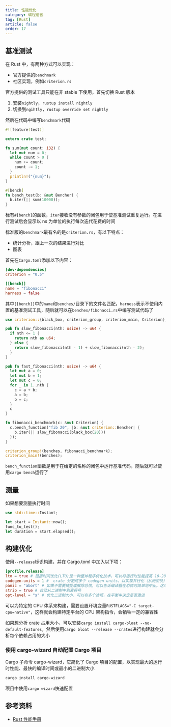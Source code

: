 ```yaml
---
title: 性能优化
category: 编程语言
tag: [Rust]
article: false
order: 17
---
```


## 基准测试

在 Rust 中，有两种方式可以实现：

+ 官方提供的`benchmark`
+ 社区实现，例如`criterion.rs`

官方提供的测试工具只能在非 stable 下使用，首先切换 Rust 版本

1. 安装`nightly`，`rustup install nightly`
2. 切换到`ngihtly`，`rustup override set nightly`

然后在代码中编写`benchmark`代码

```rust
#![feature(test)]

extern crate test;

fn sum(mut count: i32) {
  let mut num = 0;
  while count > 0 {
    num += count;
    count -= 1;
  }
  println!("{num}");
}

#[bench]
fn bench_test(b: &mut Bencher) {
  b.iter(|| sum(10000));
}
```

标有`#[bench]`的函数，`iter`接收没有参数的闭包用于使基准测试重复运行。在进行测试后会显示以 ns 为单位的执行每次迭代花费的时间

标准版的`benchmark`最有名的是`criterion.rs`，有以下特点：

+ 统计分析，跟上一次的结果进行对比
+ 图表

首先在`Cargo.toml`添加以下内容：

```toml
[dev-dependencies]
criterion = "0.5"

[[bench]]
name = "fibonacci"
harness = false
```

其中`[[bench]]`中的`name`和`benches/`目录下的文件名匹配，`harness`表示不使用内置的基准测试工具，随后就可以在`benches/fibonacci.rs`中编写测试代码了

```rust
use criterion::{black_box, criterion_group, criterion_main, Criterion};

pub fn slow_fibonacci(nth: usize) -> u64 {
  if nth <= 1 {
    return nth as u64;
  } else {
    return slow_fibonacci(nth - 1) + slow_fibonacci(nth - 2);
  }
}

pub fn fast_fibonacci(nth: usize) -> u64 {
  let mut a = 0;
  let mut b = 1;
  let mut c = 0;
  for _ in 1..nth {
    c = a + b;
    a = b;
    b = c;
  }
  c
}

fn fibonacci_benchmark(c: &mut Criterion) {
  c.bench_function("fib 20", |b: &mut criterion::Bencher| {
    b.iter(|| slow_fibonacci(black_box(20)))
  });
}

criterion_group!(benches, fibonacci_benchmark);
criterion_main!(benches);
```

`bench_function`函数是用于在给定的名称的闭包中运行基准代码，随后就可以使用`cargo bench`运行了

## 测量

如果想要测量执行时间

```rust
use std::time::Instant;

let start = Instant::now();
func_to_test();
let duration = start.elapsed();
```

## 构建优化

使用`--release`标识构建，并在 Cargo.toml 中加入以下项：

```toml
[profile.release]
lto = true # 链接时间优化(LTO)是一种整体程序优化技术，可以将运行时性能提高 10-20% 甚至更多
codegen-units = 1 #  crate 分割成多个 codegen units，以实现并行化（从而加快）编译。然而，这可能会导致它错过一些潜在的优化。如果你想以更大的编译时间为代价来潜在地提高运行时性能，可以将单元数设置为一个
panic = "abort" # 如果不需要捕捉或解除恐慌，可以告诉编译器在恐慌时简单地中止。这可能会减少二进制大小，并略微提高性能
strip = true # 自动从二进制中剥离符号
opt-level = "s" # 优化二进制大小，可以有多个选项，在平衡中决定是否激进
```

可以为特定的 CPU 体系来构建，需要设置环境变量`RUSTFLAGS="-C target-cpu=native"`，这样就会构建特定平台的 CPU 架构指令，会牺牲一定的兼容性

如果想分析 crate 占用大小，可以安装`cargo install cargo-bloat --no-default-features`，然后使用`cargo bloat --release --crates`进行构建就会分析每个依赖占用的大小

### 使用 cargo-wizard 自动配置 Cargo 项目

Cargo 子命令 cargo-wizard，它简化了 Cargo 项目的配置，以实现最大的运行时性能、最快的编译时间或最小的二进制大小

```sh
cargo install cargo-wizard
```

项目中使用`cargo wizard`快速配置

## 参考资料

+ [Rust 性能手册](https://blues-star.github.io/perf-book-zh/title-page.html)

